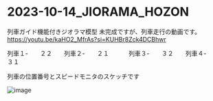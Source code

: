# 2023-10-14_JIORAMA_HOZON
列車ガイド機能付きジオラマ模型
未完成ですが、列車走行の動画です。
https://youtu.be/kaHO2_MfrAs?si=KUHBr8Zck4DCBhwr

列車１-　　２２　　列車２-　　２１　　　
列車３-　　３２　　列車４-　　３１

列車の位置番号とスピードモニタのスケッチです

![image](https://github.com/user-attachments/assets/d087eb56-dc63-4021-9acc-49075b9ec5b9)
